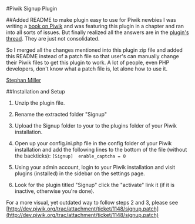 #Piwik Signup Plugin

##Added README to make plugin easy to use for Piwik newbies
I was writing a [book on Piwik](http://www.packtpub.com/piwik-web-analytics-essentials/book) and was featuring this plugin in a chapter and ran into all sorts of issues. But finally realized all the answers are in the [plugin's thread](http://dev.piwik.org/trac/ticket/1148). They are just not consolidated.

So I merged all the changes mentioned into this plugin zip file and added this README instead of a patch file so that user's can manually change their Piwik files to get this plugin to work. A lot of people, even PHP developers, don't know what a patch file is, let alone how to use it.

[Stephan Miller](http://www.stephanmiller.com)

##Installation and Setup
1. Unzip the plugin file.

2. Rename the extracted folder "Signup"

3. Upload the Signup folder to your to the plugins folder of your Piwik installation.

4. Open up your config.ini.php file in the config folder of your Piwik installation and add the following lines to the bottom of the file (without the backticks):
`[Signup] 
enable_captcha = 0`

5. Using your admin account, login to your Piwik installation and visit plugins (installed) in the sidebar on the settings page.

6. Look for the plugin titled "Signup" click the "activate" link it (if it is inactive, otherwise you're done).

For a more visual, yet outdated way to follow steps 2 and 3, please see [http://dev.piwik.org/trac/attachment/ticket/1148/signup.patch](http://dev.piwik.org/trac/attachment/ticket/1148/signup.patch)
